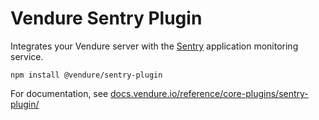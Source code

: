 # Vendure Sentry Plugin

Integrates your Vendure server with the [Sentry](https://sentry.io/) application monitoring service.

`npm install @vendure/sentry-plugin`

For documentation, see [docs.vendure.io/reference/core-plugins/sentry-plugin/](https://docs.vendure.io/reference/core-plugins/sentry-plugin/)
